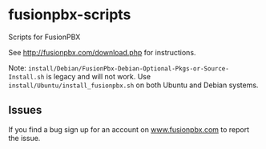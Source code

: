 # fusionpbx-scripts
Scripts for FusionPBX

See http://fusionpbx.com/download.php for instructions.


Note:
`install/Debian/FusionPbx-Debian-Optional-Pkgs-or-Source-Install.sh` is legacy and will not work. 
Use `install/Ubuntu/install_fusionpbx.sh` on both Ubuntu and Debian systems.

## Issues
If you find a bug sign up for an account on www.fusionpbx.com to report the issue.
